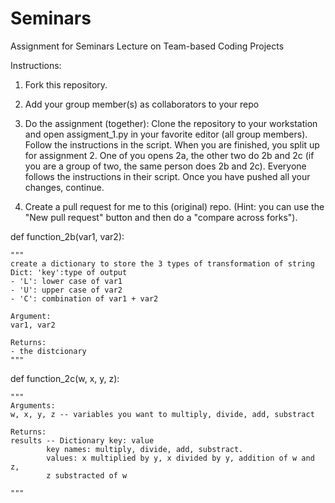 # Seminars
Assignment for Seminars Lecture on Team-based Coding Projects

Instructions:
1. Fork this repository.

2. Add your group member(s) as collaborators to your repo

3. Do the assignment (together):
Clone the repository to your workstation and open assigment_1.py in your favorite editor (all group members). Follow the instructions in the script.
When you are finished, you split up for assignment 2. One of you opens 2a, the other two do 2b and 2c (if you are a group of two, the same person does 2b and 2c).
Everyone follows the instructions in their script. Once you have pushed all your changes, continue.

4. Create a pull request for me to this (original) repo. (Hint: you can use the "New pull request" button and then do a "compare across forks").

def function_2b(var1, var2):

    """
    create a dictionary to store the 3 types of transformation of string
    Dict: 'key':type of output
    - 'L': lower case of var1
    - 'U': upper case of var2
    - 'C': combination of var1 + var2
    
    Argument:
    var1, var2
    
    Returns:
    - the distcionary
    """

def function_2c(w, x, y, z):

    """
    Arguments:
    w, x, y, z -- variables you want to multiply, divide, add, substract

    Returns:
    results -- Dictionary key: value
            key names: multiply, divide, add, substract.
            values: x multiplied by y, x divided by y, addition of w and z, 
            z substracted of w 

    """
